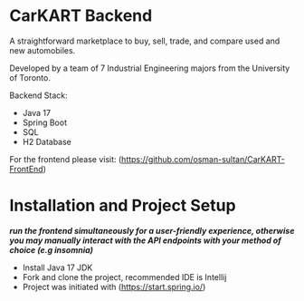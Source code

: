 # CarKART Backend

A straightforward marketplace to buy, sell, trade, and compare used and new automobiles.

Developed by a team of 7 Industrial Engineering majors from the University of Toronto.

Backend Stack:
- Java 17
- Spring Boot
- SQL
- H2 Database

For the frontend please visit: (https://github.com/osman-sultan/CarKART-FrontEnd)

# Installation and Project Setup

***run the frontend simultaneously for a user-friendly experience, otherwise you may manually interact with the API endpoints with your method of choice (e.g insomnia)***

- Install Java 17 JDK
- Fork and clone the project, recommended IDE is Intellij
- Project was initiated with (https://start.spring.io/)
